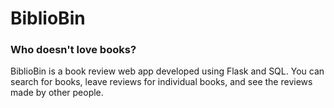 # BiblioBin
### Who doesn't love books?
BiblioBin is a book review web app developed using Flask and SQL. 
You can search for books, leave reviews for individual books, and see the reviews made by other people.

